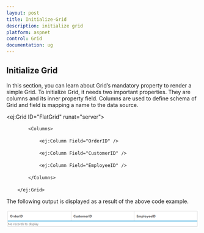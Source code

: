 ```yaml
---
layout: post
title: Initialize-Grid
description: initialize grid
platform: aspnet
control: Grid
documentation: ug
---
```


## Initialize Grid

In this section, you can learn about Grid’s mandatory property to render a simple Grid. To initialize Grid, it needs two important properties. They are columns and its inner property field. Columns are used to define schema of Grid and field is mapping a name to the data source.

  <ej:Grid ID="FlatGrid" runat="server">

            <Columns>

                <ej:Column Field="OrderID" />

                <ej:Column Field="CustomerID" />

                <ej:Column Field="EmployeeID" />

            </Columns>

        </ej:Grid>

The following output is displayed as a result of the above code example.

![](Initialize-Grid_images/Initialize-Grid_img1.png)



